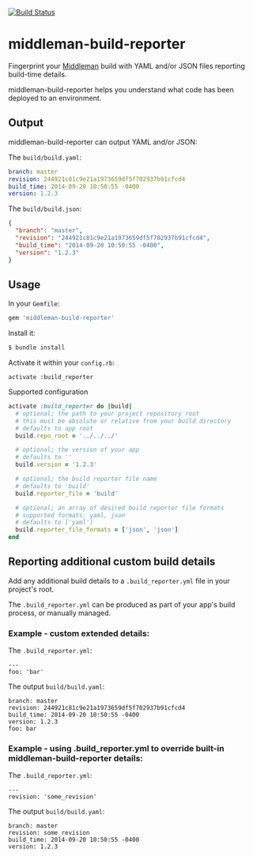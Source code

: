 [![Build Status](https://travis-ci.org/mdb/middleman-build-reporter.svg?branch=master)](https://travis-ci.org/mdb/middleman-build-reporter)

# middleman-build-reporter

Fingerprint your [Middleman](http://middlemanapp.com) build with YAML and/or JSON files reporting build-time details.

middleman-build-reporter helps you understand what code has been deployed to an environment.

## Output

middleman-build-reporter can output YAML and/or JSON:

The `build/build.yaml`:

```yaml
branch: master
revision: 244921c81c9e21a1973659df5f702937b91cfcd4
build_time: 2014-09-20 10:50:55 -0400
version: 1.2.3
```

The `build/build.json`:

```json
{
  "branch": "master",
  "revision": "244921c81c9e21a1973659df5f702937b91cfcd4",
  "build_time": "2014-09-20 10:50:55 -0400",
  "version": "1.2.3"
}
```

## Usage

In your `Gemfile`:

```ruby
gem 'middleman-build-reporter'
```

Install it:

```bash
$ bundle install
```

Activate it within your `config.rb`:

```
activate :build_reporter
```

Supported configuration

```ruby
activate :build_reporter do |build|
  # optional; the path to your project repository root
  # this must be absolute or relative from your build directory
  # defaults to app root
  build.repo_root = '../../../'

  # optional; the version of your app
  # defaults to ''
  build.version = '1.2.3'

  # optional; the build reporter file name
  # defaults to 'build'
  build.reporter_file = 'build'

  # optional; an array of desired build reporter file formats
  # supported formats: yaml, json
  # defaults to ['yaml']
  build.reporter_file_formats = ['json', 'json']
end
```

## Reporting additional custom build details

Add any additional build details to a `.build_reporter.yml` file in your project's root.

The `.build_reporter.yml` can be produced as part of your app's build process, or manually managed.

### Example - custom extended details:

The `.build_reporter.yml`:

```
---
foo: 'bar'
```

The output `build/build.yaml`:

```
branch: master
revision: 244921c81c9e21a1973659df5f702937b91cfcd4
build_time: 2014-09-20 10:50:55 -0400
version: 1.2.3
foo: bar
```

### Example - using .build_reporter.yml to override built-in middleman-build-reporter details:

The `.build_reporter.yml`:

```
---
revision: 'some_revision'
```

The output `build/build.yaml`:

```
branch: master
revision: some_revision
build_time: 2014-09-20 10:50:55 -0400
version: 1.2.3
```

